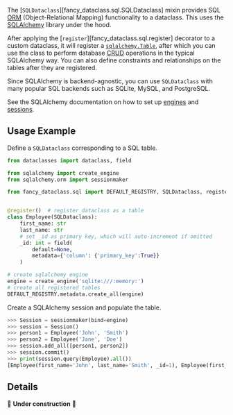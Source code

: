 <!-- markdownlint-disable MD052 -->

The [`SQLDataclass`][fancy_dataclass.sql.SQLDataclass] mixin provides SQL [ORM](https://en.wikipedia.org/wiki/Object–relational_mapping) (Object-Relational Mapping) functionality to a dataclass. This uses the [SQLAlchemy](https://www.sqlalchemy.org) library under the hood.

After applying the [`register`][fancy_dataclass.sql.register] decorator to a custom dataclass, it will register a [`sqlalchemy.Table`](https://docs.sqlalchemy.org/en/20/core/metadata.html#sqlalchemy.schema.Table), after which you can use the class to perform database [CRUD](https://en.wikipedia.org/wiki/Create,_read,_update_and_delete) operations in the typical SQLAlchemy way. You can also define constraints and relationships on the tables after they are registered.

Since SQLAlchemy is backend-agnostic, you can use `SQLDataclass` with many popular SQL backends such as SQLite, MySQL, and PostgreSQL.

See the SQLAlchemy documentation on how to set up [engines](https://docs.sqlalchemy.org/en/20/core/engines.html) and [sessions](https://docs.sqlalchemy.org/en/20/orm/session_basics.html).

## Usage Example

Define a `SQLDataclass` corresponding to a SQL table.

```python
from dataclasses import dataclass, field

from sqlalchemy import create_engine
from sqlalchemy.orm import sessionmaker

from fancy_dataclass.sql import DEFAULT_REGISTRY, SQLDataclass, register


@register()  # register dataclass as a table
class Employee(SQLDataclass):
    first_name: str
    last_name: str
    # set _id as primary key, which will auto-increment if omitted
    _id: int = field(
        default=None,
        metadata={'column': {'primary_key':True}}
    )

# create sqlalchemy engine
engine = create_engine('sqlite:///:memory:')
# create all registered tables
DEFAULT_REGISTRY.metadata.create_all(engine)
```

Create a SQLAlchemy session and populate the table.

```python
>>> Session = sessionmaker(bind=engine)
>>> session = Session()
>>> person1 = Employee('John', 'Smith')
>>> person2 = Employee('Jane', 'Doe')
>>> session.add_all([person1, person2])
>>> session.commit()
>>> print(session.query(Employee).all())
[Employee(first_name='John', last_name='Smith', _id=1), Employee(first_name='Jane', last_name='Doe', _id=2)]
```

## Details

🚧 **Under construction** 🚧

<!-- from sqlalchemy import create_engine, Column, Integer, String, ForeignKey
from sqlalchemy.ext.declarative import declarative_base
from sqlalchemy.orm import sessionmaker

# Create an engine
engine = create_engine('sqlite:///:memory:', echo=True)

# Create a base class for declarative class definitions
Base = declarative_base()

# Define the Employee class
class Employee(Base):
    __tablename__ = 'employees'

    employee_id = Column(Integer, primary_key=True, autoincrement=True)
    name = Column(String(50))
    department_id = Column(Integer, ForeignKey('departments.department_id'))

# Define the Department class
class Department(Base):
    __tablename__ = 'departments'

    department_id = Column(Integer, primary_key=True, autoincrement=True)
    department_name = Column(String(50))

# Create the tables
Base.metadata.create_all(engine)

# Create a session
Session = sessionmaker(bind=engine)
session = Session()

# Insert data into the tables
hr_department = Department(department_name='Human Resources')
marketing_department = Department(department_name='Marketing')
finance_department = Department(department_name='Finance')

session.add_all([hr_department, marketing_department, finance_department])
session.commit()

john_smith = Employee(name='John Smith', department_id=hr_department.department_id)
jane_doe = Employee(name='Jane Doe', department_id=marketing_department.department_id)
michael_johnson = Employee(name='Michael Johnson', department_id=finance_department.department_id)
emily_brown = Employee(name='Emily Brown', department_id=hr_department.department_id)
chris_lee = Employee(name='Chris Lee', department_id=marketing_department.department_id)

session.add_all([john_smith, jane_doe, michael_johnson, emily_brown, chris_lee])
session.commit()

# Perform a simple join and retrieve data
employees_departments_query = session.query(Employee, Department).join(Department)
for employee, department in employees_departments_query:
    print(f"{employee.name} works in {department.department_name}")

# Close the session
session.close() -->

<!-- Add relationship after the fact -->
<!-- Parent.children = relationship(Child, primaryjoin=Child.parent_id == Parent.id) -->
